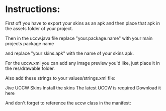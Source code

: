 Instructions:
=============


First off you have to export your skins as an apk and then place that apk in the assets folder of your project.

Then in the uccw.java file replace "your.package.name" with your main projects package name

and replace "your skins.apk" with the name of your skins apk. 

For the uccw.xml you can add any image preview you'd like, just place it in the res/drawable folder.

Also add these strings to your values/strings.xml file:

<string name="uccw">Jive UCCW Skins</string>
<string name="uccw2">Install the skins</string>
<string name="uccw3">The latest UCCW is required</string>
<string name="uccw4">Download it here</string>

And don't forget to reference the uccw class in the manifest:

<activity
    android:name="com.arandompackage.jive.uccw"
    android:launchMode="singleTask"
    android:noHistory="true"
    android:label="@string/app_name"
    android:parentActivityName="com.arandompackage.jive.MainActivity" >
    <meta-data
      android:name="android.support.PARENT_ACTIVITY"
      android:value=".MainActivity" />
</activity>






